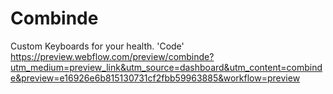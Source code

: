 # Combinde
Custom Keyboards for your health.
'Code' https://preview.webflow.com/preview/combinde?utm_medium=preview_link&utm_source=dashboard&utm_content=combinde&preview=e16926e6b815130731cf2fbb59963885&workflow=preview
